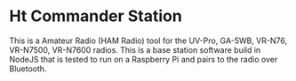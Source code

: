 # Ht Commander Station

This is a Amateur Radio (HAM Radio) tool for the UV-Pro, GA-5WB, VR-N76, VR-N7500, VR-N7600 radios. This is a base station software build in NodeJS that is tested to run on a Raspberry Pi and pairs to the radio over Bluetooth.
